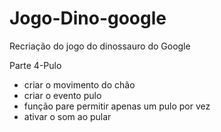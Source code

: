 # Jogo-Dino-google
Recriação do jogo do dinossauro do Google

Parte 4-Pulo

- criar o movimento do chão
- criar o evento pulo
- função pare permitir apenas um pulo por vez
- ativar o som ao pular
